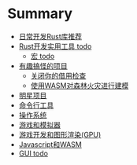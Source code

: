 # Summary
- [日常开发Rust库推荐](./index.md)
- [Rust开发实用工具 todo](rust-utils/index.md)
  - [宏 todo](rust-utils/macro.md)
- [有趣搞怪的项目](./趣味Rust/intro.md)
  - [关闭你的借用检查](./趣味Rust/turn_off_the_borrow_checker.md)
  - [使用WASM对森林火灾进行建模](./趣味Rust/forest-fire-model.md)
- [明星项目](./明星项目.md)
- [命令行工具](./命令行工具.md)
- [操作系统](./操作系统.md)
- [游戏和模拟器](./游戏.md)
- [游戏开发和图形渲染(GPU)](./游戏开发.md)
- [Javascript和WASM](./Javascript基础设施.md)
- [GUI todo](./gui.md)

<!-- - [学习资料 todo](./学习资料.md) -->
<!-- -
- [大神博客 todo](./大神博客.md)



- [模拟器 todo](./模拟器.md)
- [嵌入式 todo](./嵌入式.md)
- [区块链 todo](./区块链.md)
- [图片和文本处理 todo](./图片和文本处理.md)
- [图形处理 todo](./图形处理.md)
- [音频和视频 todo](./音频和视频.md)


- [云计算和虚拟机 todo](./云计算和虚拟化.md) -->
